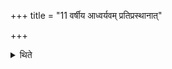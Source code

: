+++
title = "11 वर्षीय आध्वर्यवम् प्रतिप्रस्थानात्"

+++

<details><summary>थिते</summary>

वर्षीय आध्वर्यवं प्रतिप्रस्थानात् ११
</details>
